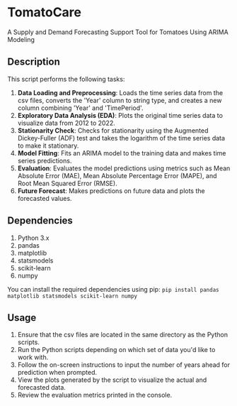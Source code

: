 # TomatoCare
A Supply and Demand Forecasting Support Tool for Tomatoes Using ARIMA Modeling

## Description

This script performs the following tasks:
1. **Data Loading and Preprocessing**: Loads the time series data from the csv files, converts the 'Year' column to string type, and creates a new column combining 'Year' and 'TimePeriod'.
2. **Exploratory Data Analysis (EDA)**: Plots the original time series data to visualize data from 2012 to 2022.
3. **Stationarity Check**: Checks for stationarity using the Augmented Dickey-Fuller (ADF) test and takes the logarithm of the time series data to make it stationary.
4. **Model Fitting**: Fits an ARIMA model to the training data and makes time series predictions.
5. **Evaluation**: Evaluates the model predictions using metrics such as Mean Absolute Error (MAE), Mean Absolute Percentage Error (MAPE), and Root Mean Squared Error (RMSE).
6. **Future Forecast**: Makes predictions on future data and plots the forecasted values.

## Dependencies
1. Python 3.x
2. pandas
3. matplotlib
4. statsmodels
5. scikit-learn
6. numpy

You can install the required dependencies using pip:
`pip install pandas matplotlib statsmodels scikit-learn numpy`

## Usage
1. Ensure that the csv files are located in the same directory as the Python scripts.
2. Run the Python scripts depending on which set of data you'd like to work with.
3. Follow the on-screen instructions to input the number of years ahead for prediction when prompted.
4. View the plots generated by the script to visualize the actual and forecasted data.
5. Review the evaluation metrics printed in the console.

